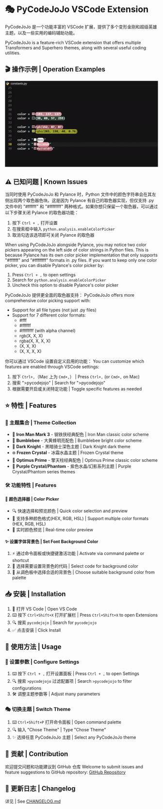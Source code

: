 # 🎭 PyCodeJoJo VSCode Extension

PyCodeJoJo 是一个功能丰富的 VSCode 扩展，提供了多个变形金刚和超级英雄主题，以及一些实用的编码辅助功能。

PyCodeJoJo is a feature-rich VSCode extension that offers multiple Transformers and Superhero themes, along with several useful coding utilities.

## 🎬 操作示例 | Operation Examples

![取色器演示 | Color Picker Demo](images/GIF/colorPicker.gif)

## ⚠️ 已知问题 | Known Issues

当同时使用 PyCodeJoJo 和 Pylance 时，Python 文件中的颜色字符串会在其左侧出现两个取色器色块。这是因为 Pylance 有自己的取色器实现，但仅支持 .py 文件中的 "#ffffff" 和 "#ffffffff" 两种格式。如果你想只保留一个取色器，可以通过以下步骤关闭 Pylance 的取色器功能：
1. 按下 `Ctrl + ,` 打开设置
2. 在搜索框中输入 `python.analysis.enableColorPicker`
3. 取消勾选该选项即可关闭 Pylance 的取色器

When using PyCodeJoJo alongside Pylance, you may notice two color pickers appearing on the left side of color strings in Python files. This is because Pylance has its own color picker implementation that only supports "#ffffff" and "#ffffffff" formats in .py files. If you want to keep only one color picker, you can disable Pylance's color picker by:
1. Press `Ctrl + ,` to open settings
2. Search for `python.analysis.enableColorPicker`
3. Uncheck this option to disable Pylance's color picker

PyCodeJoJo 提供更全面的取色器支持：
PyCodeJoJo offers more comprehensive color picking support with:

- Support for all file types (not just .py files)
- Support for 7 different color formats:
  - #fff
  - #ffffff
  - #ffffffff (with alpha channel)
  - rgb(X, X, X)
  - rgba(X, X, X, X)
  - (X, X, X)
  - (X, X, X, X)

你可以通过 VSCode 设置自定义启用的功能：
You can customize which features are enabled through VSCode settings:

1. 按下 `Ctrl+,`（Mac 上为 `Cmd+,`） | Press `Ctrl+,` (or `Cmd+,` on Mac)
2. 搜索 ">pycodejojo" | Search for ">pycodejojo"
3. 根据需要开启或关闭特定功能 | Toggle specific features as needed

## ⭐ 特性 | Features

### 🎨 主题集合 | Theme Collection

- 🤖 **Iron Man Mark 3** - 钢铁侠经典配色 | Iron Man classic color scheme
- 🐝 **Bumblebee** - 大黄蜂明亮配色 | Bumblebee bright color scheme
- 🦇 **Dark Knight** - 黑暗骑士深色主题 | Dark Knight dark theme
- ❄️ **Frozen Crystal** - 冰霜水晶主题 | Frozen Crystal theme
- 🚛 **Optimus Prime** - 擎天柱经典配色 | Optimus Prime classic color scheme
- 💎 **Purple Crystal/Phantom** - 紫色水晶/幻影系列主题 | Purple Crystal/Phantom series themes

### 🛠️ 功能特性 | Features

#### 🎯 颜色选择器 | Color Picker

- 🔍 快速选择和预览颜色 | Quick color selection and preview
- 🔄 支持多种颜色格式(HEX, RGB, HSL) | Support multiple color formats (HEX, RGB, HSL)
- 👀 实时颜色预览 | Real-time color preview

#### ✨ 设置字体背景色 | Set Font Background Color

1. ⚡ 通过命令面板或快捷键激活功能 | Activate via command palette or shortcut
2. 📝 选择需要设置背景色的代码 | Select code for background color
3. 🎨 从调色板中选择合适的背景色 | Choose suitable background color from palette

## 📥 安装 | Installation

1. 🚀 打开 VS Code | Open VS Code
2. ⌨️ 按下 `Ctrl+Shift+X` 打开扩展栏 | Press `Ctrl+Shift+X` to open Extensions
3. 🔍 搜索 `pycodejojo` | Search for `pycodejojo`
4. ✅ 点击安装 | Click Install

## 📖 使用方法 | Usage

### 🔧 设置参数 | Configure Settings

1. ⌨️ 按下 `Ctrl + ,` 打开设置面板 | Press `Ctrl + ,` to open Settings
2. 🔍 搜索 `>pycodejojo` 过滤配置项 | Search `>pycodejojo` to filter configurations
3. 🛠️ 调整主题参数等 | Adjust many parameters

### 🎭 切换主题 | Switch Theme

1. ⌨️ `Ctrl+Shift+P` 打开命令面板 | Open command palette
2. 🔍 输入 "Chose Theme" | Type "Chose Theme"
3. ✨ 选择任意 PyCodeJoJo 主题 | Select any PyCodeJoJo theme

## 🤝 贡献 | Contribution

欢迎提交问题和功能建议到 GitHub 仓库
Welcome to submit issues and feature suggestions to GitHub repository:
[GitHub Repository](https://github.com/yourusername/pycodejojo)

## 📝 更新日志 | Changelog

详见 | See [CHANGELOG.md](CHANGELOG.md)